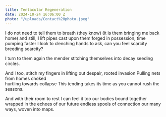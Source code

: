 ```yaml
---
title: Tentacular Regeneration
date: 2024-10-24 16:06:00 Z
photo: "/uploads/Contact%20photo.jpeg"
---
```


I do not need to tell them to breath 
(they know) 
(it is them bringing me back home) 
and still, I lift pipes cast upon them
forged in possession, time pumping faster 
I look to clenching hands to ask, 
can you feel 
scarcity breeding scarcity? 

I turn to them again 
the mender 
stitching themselves into decay 
seeding circles. 

And I too, stitch my fingers in
lifting out despair, rooted invasion 
Pulling nets from homes choked  
	hurtling towards collapse 
This tending takes its time 
	as you cannot rush the seasons. 

And with their room to rest 
I can feel it too 
our bodies bound together 
wrapped in the echoes of our future 
   endless spools of connection 
our many ways,  woven into maps.